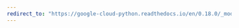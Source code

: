 ```yaml
---
redirect_to: "https://google-cloud-python.readthedocs.io/en/0.18.0/_modules/gcloud/storage/blob.html"
---
```

